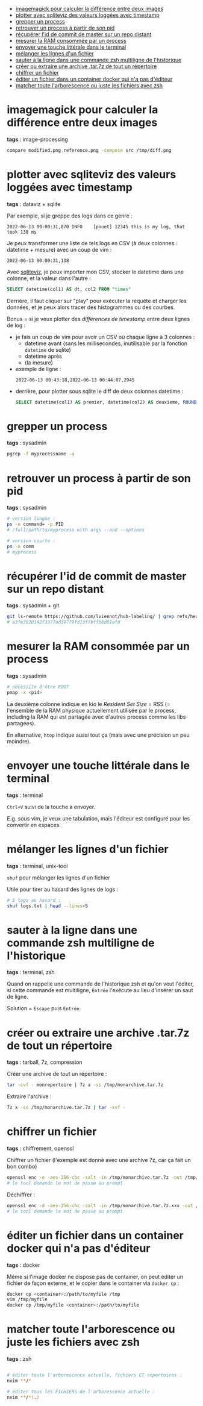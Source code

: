 * [imagemagick pour calculer la différence entre deux images](#imagemagick-pour-calculer-la-différence-entre-deux-images)
* [plotter avec sqliteviz des valeurs loggées avec timestamp](#plotter-avec-sqliteviz-des-valeurs-loggées-avec-timestamp)
* [grepper un process](#grepper-un-process)
* [retrouver un process à partir de son pid](#retrouver-un-process-à-partir-de-son-pid)
* [récupérer l'id de commit de master sur un repo distant](#récupérer-lid-de-commit-de-master-sur-un-repo-distant)
* [mesurer la RAM consommée par un process](#mesurer-la-ram-consommée-par-un-process)
* [envoyer une touche littérale dans le terminal](#envoyer-une-touche-littérale-dans-le-terminal)
* [mélanger les lignes d'un fichier](#mélanger-les-lignes-dun-fichier)
* [sauter à la ligne dans une commande zsh multiligne de l'historique](#sauter-à-la-ligne-dans-une-commande-zsh-multiligne-de-lhistorique)
* [créer ou extraire une archive .tar.7z de tout un répertoire](#créer-ou-extraire-une-archive-tar7z-de-tout-un-répertoire)
* [chiffrer un fichier](#chiffrer-un-fichier)
* [éditer un fichier dans un container docker qui n'a pas d'éditeur](#éditer-un-fichier-dans-un-container-docker-qui-na-pas-déditeur)
* [matcher toute l'arborescence ou juste les fichiers avec zsh](#matcher-toute-larborescence-ou-juste-les-fichiers-avec-zsh)

# imagemagick pour calculer la différence entre deux images

**tags** : image-processing

```sh
compare modified.png reference.png -compose src /tmp/diff.png
```

# plotter avec sqliteviz des valeurs loggées avec timestamp

**tags** : dataviz + sqlite

Par exemple, si je greppe des logs dans ce genre :

```
2022-06-13 00:00:31,870	INFO	[pouet] 12345 this is my log, that took 138 ms
```

Je peux transformer une liste de tels logs en CSV (à deux colonnes : datetime + mesure) avec un coup de vim :

```
2022-06-13 00:00:31,138
```

Avec [sqliteviz](https://github.com/lana-k/sqliteviz), je peux importer mon CSV, stocker le datetime dans une colonne, et la valeur dans l'autre :

```sql
SELECT datetime(col1) AS dt, col2 FROM "times"
```

Derrière, il faut cliquer sur "play" pour exécuter la requête et charger les données, et je peux alors tracer des histogrammes ou des courbes.

Bonus = si je veux plotter des _différences de timestamp_ entre deux lignes de log :
- je fais un coup de vim pour avoir un CSV où chaque ligne à 3 colonnes :
    - datetime avant (sans les millisecondes, inutilisable par la fonction `datetime` de sqlite)
    - datetime après
    - (la mesure)
- exemple de ligne :
    ```
    2022-06-13 00:43:18,2022-06-13 00:44:07,2945
    ```
- derrière, pour plotter sous sqlite le diff de deux colonnes datetime :
    ```sql
    SELECT datetime(col1) AS premier, datetime(col2) AS deuxieme, ROUND((JULIANDAY(col2) - JULIANDAY(col1)) * 86400) AS diff FROM "times"
    ```

# grepper un process

**tags** : sysadmin

```sh
pgrep -f myprocessname -a
```

# retrouver un process à partir de son pid

**tags** : sysadmin

```sh
# version longue :
ps -o command= -p PID
# /full/path/to/myprocess with args --and --options

# version courte :
ps -o comm
# myprocess
```

# récupérer l'id de commit de master sur un repo distant

**tags** : sysadmin + git

```sh
git ls-remote https://github.com/lviennot/hub-labeling/ | grep refs/heads/master | head --lines=1 | cut -f 1
# a3fe302014273377ad30779fd13f7bffb8d01afd
```

# mesurer la RAM consommée par un process

**tags** : sysadmin

```sh
# nécessite d'être ROOT
pmap -x <pid>
```

La deuxième colonne indique en kio le _Resident Set Size_ = RSS (= l'ensemble de la RAM physique actuellement utilisée par le process, including la RAM qui est partagée avec d'autres process comme les libs partagées).

En alternative, `htop` indique aussi tout ça (mais avec une précision un peu moindre).

# envoyer une touche littérale dans le terminal

**tags** : terminal

`Ctrl+V` suivi de la touche à envoyer.

E.g. sous vim, je veux une tabulation, mais l'éditeur est configuré pour les convertir en espaces.

# mélanger les lignes d'un fichier

**tags** : terminal, unix-tool

`shuf` pour mélanger les lignes d'un fichier

Utile pour tirer au hasard des lignes de logs :

```sh
# 5 logs au hasard :
shuf logs.txt | head --lines=5
```

# sauter à la ligne dans une commande zsh multiligne de l'historique

**tags** : terminal, zsh

Quand on rappelle une commande de l'historique zsh et qu'on veut l'éditer, si cette commande est multiligne, `Entrée` l'exécute au lieu d'insérer un saut de ligne.

Solution = `Escape` puis `Entrée`.

# créer ou extraire une archive .tar.7z de tout un répertoire

**tags** : tarball, 7z, compression

Créer une archive de tout un répertoire :

```sh
tar -cvf - monrepertoire | 7z a -si /tmp/monarchive.tar.7z
```

Extraire l'archive :

```sh
7z x -so /tmp/monarchive.tar.7z | tar -xvf -
```

# chiffrer un fichier

**tags** : chiffrement, openssl

Chiffrer un fichier (l'exemple est donné avec une archive 7z, car ça fait un bon combo)

```sh
openssl enc -e -aes-256-cbc -salt -in /tmp/monarchive.tar.7z -out /tmp/monarchive.tar.7z.xxx
# le tool demande le mot de passe au prompt
```

Déchiffrer :

```sh
openssl enc -d -aes-256-cbc -salt -in /tmp/monarchive.tar.7z.xxx -out /tmp/monarchive.tar.7z
# le tool demande le mot de passe au prompt
```


# éditer un fichier dans un container docker qui n'a pas d'éditeur

**tags** : docker

Même si l'image docker ne dispose pas de container, on peut éditer un fichier de façon externe, et le copier dans le container via `docker cp` :

```sh
docker cp <container>:/path/to/myfile /tmp
vim /tmp/myfile
docker cp /tmp/myfile <container>:/path/to/myfile
```

# matcher toute l'arborescence ou juste les fichiers avec zsh

**tags** : zsh

```sh

# éditer toute l'arborescence actuelle, fichiers ET répertoires :
nvim **/*

# éditer tous les FICHIERS de l'arborescence actuelle :
nvim **/*(.)
```
